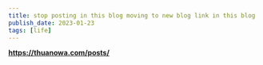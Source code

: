 ```yaml
---
title: stop posting in this blog moving to new blog link in this blog
publish_date: 2023-01-23
tags: [life]
---
```


**https://thuanowa.com/posts/**
